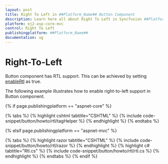 ```yaml
---
layout: post
title: Right To Left in ##Platform_Name## Button Component
description: Learn here all about Right To Left in Syncfusion ##Platform_Name## Button component of Syncfusion Essential JS 2 and more.
platform: ej2-asp-core-mvc
control: Right To Left
publishingplatform: ##Platform_Name##
documentation: ug
---
```



# Right-To-Left

Button component has RTL support. This can be achieved by setting [enableRtl](https://help.syncfusion.com/cr/aspnetcore-js2/Syncfusion.EJ2.Buttons.Button.html#Syncfusion_EJ2_Buttons_Button_EnableRtl) as true.

The following example illustrates how to enable right-to-left support in Button component.

{% if page.publishingplatform == "aspnet-core" %}

{% tabs %}
{% highlight cshtml tabtitle="CSHTML" %}
{% include code-snippet/button/howto/rtl/tagHelper %}
{% endhighlight %}
{% endtabs %}

{% elsif page.publishingplatform == "aspnet-mvc" %}

{% tabs %}
{% highlight razor tabtitle="CSHTML" %}
{% include code-snippet/button/howto/rtl/razor %}
{% endhighlight %}
{% highlight c# tabtitle="Rtl.cs" %}
{% include code-snippet/button/howto/rtl/rtl.cs %}
{% endhighlight %}
{% endtabs %}
{% endif %}

